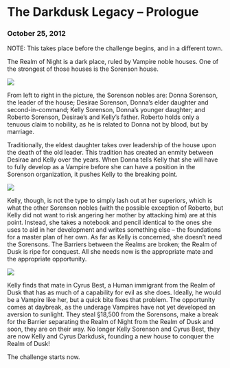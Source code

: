 # The Darkdusk Legacy – Prologue
### October 25, 2012

<div class="alert">NOTE: This takes place before the challenge begins, and in a different town.</div>

The Realm of Night is a dark place, ruled by Vampire noble houses.  One of the strongest of those houses is the Sorenson house.

<img src="/assets/images/gamepics/darkdusk/prologue/Sorensons at TV.jpg">

From left to right in the picture, the Sorenson nobles are: Donna Sorenson, the leader of the house; Desirae Sorenson, Donna’s elder daughter and second-in-command; Kelly Sorenson, Donna’s younger daughter; and Roberto Sorenson, Desirae’s and Kelly’s father.  Roberto holds only a tenuous claim to nobility, as he is related to Donna not by blood, but by marriage.

Traditionally, the eldest daughter takes over leadership of the house upon the death of the old leader.  This tradition has created an enmity between Desirae and Kelly over the years.  When Donna tells Kelly that she will have to fully develop as a Vampire before she can have a position in the Sorenson organization, it pushes Kelly to the breaking point.

<img src="/assets/images/gamepics/darkdusk/prologue/Kelly writing her master plan.jpg">

Kelly, though, is not the type to simply lash out at her superiors, which is what the other Sorenson nobles (with the possible exception of Roberto, but Kelly did not want to risk angering her mother by attacking him) are at this point.  Instead, she takes a notebook and pencil identical to the ones she uses to aid in her development and writes something else – the foundations for a master plan of her own.  As far as Kelly is concerned, she doesn’t need the Sorensons.  The Barriers between the Realms are broken; the Realm of Dusk is ripe for conquest.  All she needs now is the appropriate mate and the appropriate opportunity.

<img src="/assets/images/gamepics/darkdusk/prologue/Kelly convincing Cyrus to run away.jpg">

Kelly finds that mate in Cyrus Best, a Human immigrant from the Realm of Dusk that has as much of a capability for evil as she does.  Ideally, he would be a Vampire like her, but a quick bite fixes that problem.  The opportunity comes at daybreak, as the underage Vampires have not yet developed an aversion to sunlight.  They steal §18,500 from the Sorensons, make a break for the Barrier separating the Realm of Night from the Realm of Dusk and soon, they are on their way.  No longer Kelly Sorenson and Cyrus Best, they are now Kelly and Cyrus Darkdusk, founding a new house to conquer the Realm of Dusk!

The challenge starts now.
